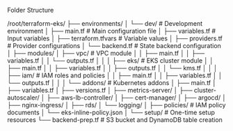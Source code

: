 Folder Structure

/root/terraform-eks/
├── environments/
│   └── dev/                    # Development environment
│       ├── main.tf            # Main configuration file
│       ├── variables.tf       # Input variables
│       ├── terraform.tfvars   # Variable values
│       ├── providers.tf       # Provider configurations
│       └── backend.tf         # State backend configuration
│
├── modules/
│   ├── vpc/                   # VPC module
│   │   ├── main.tf
│   │   ├── variables.tf
│   │   └── outputs.tf
│   │
│   ├── eks/                   # EKS cluster module
│   │   ├── main.tf
│   │   ├── variables.tf
│   │   ├── outputs.tf
│   │   └── kms.tf
│   │
│   ├── iam/                   # IAM roles and policies
│   │   ├── main.tf
│   │   ├── variables.tf
│   │   └── outputs.tf
│   │
│   └── addons/               # Kubernetes addons
│       ├── main.tf
│       ├── variables.tf
│       ├── versions.tf
│       ├── metrics-server/
│       ├── cluster-autoscaler/
│       ├── aws-lb-controller/
│       ├── cert-manager/
│       ├── argocd/
│       ├── nginx-ingress/
│       ├── rds/
│       └── logging/
│
├── policies/                  # IAM policy documents
│   └── eks-inline-policy.json
│
└── setup/                    # One-time setup resources
    └── backend-prep.tf      # S3 bucket and DynamoDB table creation